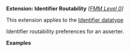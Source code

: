 **Extension: Identifier Routability** *[[FMM Level 0](guidance.html)]*

This extension applies to the [Identifier datatype](http://hl7.org/fhir/datatypes.html#identifier) 

Identifier routability preferences for an asserter.

**Examples**
